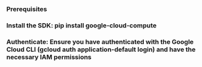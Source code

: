 ### Prerequisites
### Install the SDK: pip install google-cloud-compute

### Authenticate: Ensure you have authenticated with the Google Cloud CLI (gcloud auth application-default login) and have the necessary IAM permissions
